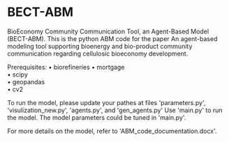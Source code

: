 # BECT-ABM
BioEconomy Community Communication Tool, an Agent-Based Model (BECT-ABM). This is the python ABM code for the paper 
  An agent-based modeling tool supporting bioenergy and bio-product community communication regarding cellulosic bioeconomy development.

Prerequisites:
  •	biorefineries 
  •	mortgage  
  •	scipy  
  •	geopandas  
  •	cv2

To run the model, please update your pathes at files 'parameters.py', 'visulization_new.py', 'agents.py', and 'gen_agents.py'
Use 'main.py' to run the model. The model parameters could be tuned in 'main.py'.

For more details on the model, refer to 'ABM_code_documentation.docx'.
